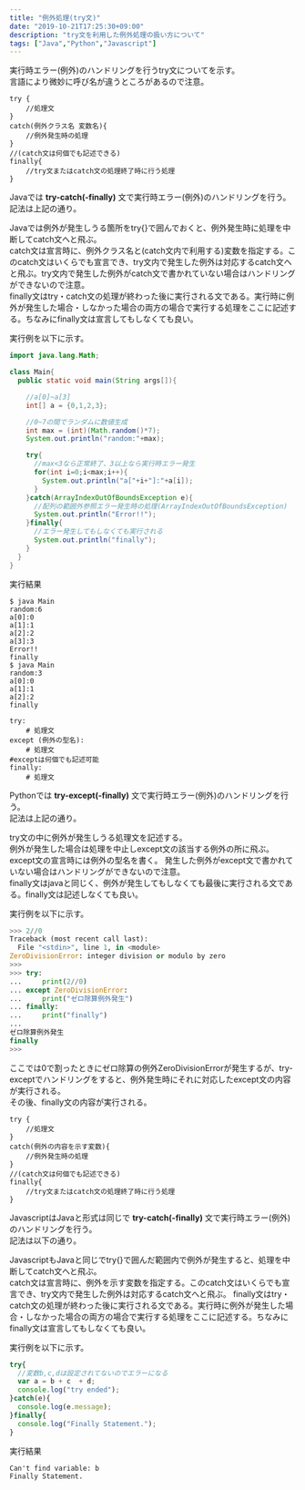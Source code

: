 ```yaml
---
title: "例外処理(try文)"
date: "2019-10-21T17:25:30+09:00"
description: "try文を利用した例外処理の扱い方について"
tags: ["Java","Python","Javascript"]
---
```


実行時エラー(例外)のハンドリングを行うtry文についてを示す。  
言語により微妙に呼び名が違うところがあるので注意。  

<div class="note_content_by_programming_language" id="note_content_Java">

```
try {
    //処理文
}
catch(例外クラス名 変数名){
    //例外発生時の処理
}
//(catch文は何個でも記述できる)
finally{
    //try文またはcatch文の処理終了時に行う処理
}
```

Javaでは **try-catch(-finally)** 文で実行時エラー(例外)のハンドリングを行う。  
記法は上記の通り。  

Javaでは例外が発生しうる箇所をtry{}で囲んでおくと、例外発生時に処理を中断してcatch文へと飛ぶ。  
catch文は宣言時に、例外クラス名と(catch文内で利用する)変数を指定する。このcatch文はいくらでも宣言でき、try文内で発生した例外は対応するcatch文へと飛ぶ。try文内で発生した例外がcatch文で書かれていない場合はハンドリングができないので注意。  
finally文はtry・catch文の処理が終わった後に実行される文である。実行時に例外が発生した場合・しなかった場合の両方の場合で実行する処理をここに記述する。ちなみにfinally文は宣言してもしなくても良い。  

実行例を以下に示す。  

```java
import java.lang.Math;

class Main{
  public static void main(String args[]){

    //a[0]~a[3]
    int[] a = {0,1,2,3};

    //0~7の間でランダムに数値生成
    int max = (int)(Math.random()*7);
    System.out.println("random:"+max);

    try{
      //max<3なら正常終了、3以上なら実行時エラー発生
      for(int i=0;i<max;i++){
        System.out.println("a["+i+"]:"+a[i]);
      }
    }catch(ArrayIndexOutOfBoundsException e){
      //配列の範囲外参照エラー発生時の処理(ArrayIndexOutOfBoundsException)
      System.out.println("Error!!");
    }finally{
      //エラー発生してもしなくても実行される
      System.out.println("finally");
    }
  }
}
```

実行結果

```
$ java Main
random:6
a[0]:0
a[1]:1
a[2]:2
a[3]:3
Error!!
finally
$ java Main
random:3
a[0]:0
a[1]:1
a[2]:2
finally
```

</div>
<div class="note_content_by_programming_language" id="note_content_Python">

```
try:
    # 処理文
except (例外の型名):
    # 処理文
#exceptは何個でも記述可能
finally:
    # 処理文
```

Pythonでは **try-except(-finally)** 文で実行時エラー(例外)のハンドリングを行う。  
記法は上記の通り。  

try文の中に例外が発生しうる処理文を記述する。  
例外が発生した場合は処理を中止しexcept文の該当する例外の所に飛ぶ。except文の宣言時には例外の型名を書く。
発生した例外がexcept文で書かれていない場合はハンドリングができないので注意。  
finally文はjavaと同じく、例外が発生してもしなくても最後に実行される文である。finally文は記述しなくても良い。

実行例を以下に示す。

```python
>>> 2//0
Traceback (most recent call last):
  File "<stdin>", line 1, in <module>
ZeroDivisionError: integer division or modulo by zero
>>> 
>>> try:
...     print(2//0)
... except ZeroDivisionError:
...     print("ゼロ除算例外発生")
... finally:
...     print("finally")
... 
ゼロ除算例外発生
finally
>>> 
```

ここでは0で割ったときにゼロ除算の例外ZeroDivisionErrorが発生するが、try-exceptでハンドリングをすると、例外発生時にそれに対応したexcept文の内容が実行される。  
その後、finally文の内容が実行される。

</div>
<div class="note_content_by_programming_language" id="note_content_Javascript">

```
try {
    //処理文
}
catch(例外の内容を示す変数){
    //例外発生時の処理
}
//(catch文は何個でも記述できる)
finally{
    //try文またはcatch文の処理終了時に行う処理
}
```

JavascriptはJavaと形式は同じで **try-catch(-finally)** 文で実行時エラー(例外)のハンドリングを行う。  
記法は以下の通り。  

JavascriptもJavaと同じでtry{}で囲んだ範囲内で例外が発生すると、処理を中断してcatch文へと飛ぶ。  
catch文は宣言時に、例外を示す変数を指定する。このcatch文はいくらでも宣言でき、try文内で発生した例外は対応するcatch文へと飛ぶ。
finally文はtry・catch文の処理が終わった後に実行される文である。実行時に例外が発生した場合・しなかった場合の両方の場合で実行する処理をここに記述する。ちなみにfinally文は宣言してもしなくても良い。  

実行例を以下に示す。  

```javascript
try{
  //変数b,c,dは設定されてないのでエラーになる
  var a = b + c  + d;
  console.log("try ended");
}catch(e){
  console.log(e.message);
}finally{
  console.log("Finally Statement.");
}
```

実行結果

```
Can't find variable: b
Finally Statement.
```

</div>
